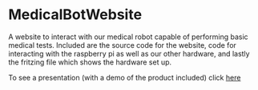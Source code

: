 # MedicalBotWebsite
A website to interact with our medical robot capable of performing basic medical tests. 
Included are the source code for the website, code for interacting with the raspberry pi as well as our other hardware, and lastly the fritzing file which shows the hardware set up.

To see a presentation (with a demo of the product included) click [here](https://docs.google.com/presentation/d/17COIfKdYwNIVCinRpTxpOlLUeeYRHPuFzikY_EUODlA/edit?usp=sharing)
